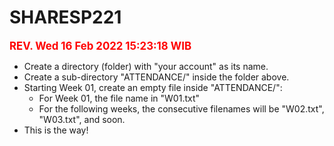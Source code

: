# SHARESP221

<span style="color:red; font-weight:bold; font-size:larger;">REV.
Wed 16 Feb 2022 15:23:18 WIB
</span>

* Create a directory (folder) with "your account" as its name.
* Create a sub-directory "ATTENDANCE/" inside the folder above.
* Starting Week 01, create an empty file inside "ATTENDANCE/":
  * For Week 01, the file name in "W01.txt"
  * For the following weeks, the consecutive filenames will be "W02.txt", "W03.txt", and soon.
* This is the way!

